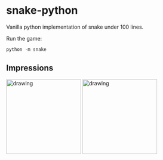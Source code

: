 # snake-python
Vanilla python implementation of snake under 100 lines.

Run the game:
```python
python -m snake
```

## Impressions
<img src="https://user-images.githubusercontent.com/46660228/172069353-3540290d-4e5c-4406-86da-16dd86490dcc.png" alt="drawing" width="200"/>
<img src="https://user-images.githubusercontent.com/46660228/172069345-e5f95c25-5fdd-4687-80d2-02e43ace31d3.png" alt="drawing" width="200"/>

